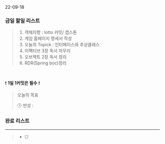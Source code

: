 22-09-18
### 금일 할일 리스트


>  1. 객체지향 : lotto 커밋/ 캡스톤
>  2. 게임 홈페이지 명세서 작성
>  3. 오늘의 Topick : 인터페이스와 추상클래스
>  4. 이팩티브 3장 독서 마무리
>  5. 오브젝트 2장 독서 정리
>  6. RDR(Spring boc)정리


<br/>

❗ **1일 1커밋은 필수** ❗

> 오늘의 목표
>
> 🕒 반성 :
>

### 완료 리스트

---
> - [ ]
